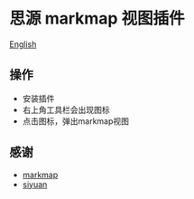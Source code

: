 # 思源 markmap 视图插件

[English](./README.md)

## 操作
- 安装插件
- 右上角工具栏会出现图标
- 点击图标，弹出markmap视图


## 感谢

- [markmap](https://markmap.js.org/)
- [siyuan](https://github.com/siyuan-note/siyuan)
